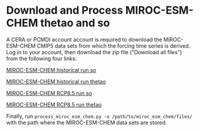 Download and Process MIROC-ESM-CHEM thetao and so
=================================================

A CERA or PCMDI account account is required to download the MIROC-ESM-CHEM CMIP5
data sets from which the forcing time series is derived.  Log in to your
account, then download the zip file ("Download all files") from the following
four links:

[MIROC-ESM-CHEM historical run so](https://cera-www.dkrz.de/WDCC/ui/cerasearch/downloadForm?acronym=MIM7hiMOOso111v111004)

[MIROC-ESM-CHEM historical run thetao](https://cera-www.dkrz.de/WDCC/ui/cerasearch/downloadForm?acronym=MIM7hiMOOthetao111v111004)

[MIROC-ESM-CHEM RCP8.5 run so](https://cera-www.dkrz.de/WDCC/ui/cerasearch/downloadForm?acronym=MIM7r8MOOso111v111004)

[MIROC-ESM-CHEM RCP8.5 run thetao](https://cera-www.dkrz.de/WDCC/ui/cerasearch/downloadForm?acronym=MIM7r8MOOthetao111v111004)

Finally, run `process_miroc_esm_chem.py -o /path/to/miroc_esm_chem/files/` with
the path where the MIROC-ESM-CHEM data sets are stored.

